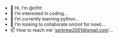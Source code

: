 - 👋 Hi, I’m @n1ht
- 👀 I’m interested in coding...
- 🌱 I’m currently learning python...
- 💞️ I’m looking to collaborate on(not for now)...
- 📫 How to reach me 'serkrew2001@gmail.com'...

<!---
n1ht/n1ht is a ✨ special ✨ repository because its `README.md` (this file) appears on your GitHub profile.
You can click the Preview link to take a look at your changes.
--->
